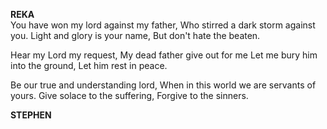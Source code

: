 **REKA**  
You have won my lord against my father,
Who stirred a dark storm against you.
Light and glory is your name,
But don't hate the beaten.

Hear my Lord my request,
My dead father give out for me 
Let me bury him into the ground,
Let him rest in peace.

Be our true and understanding lord,
When in this world we are servants of yours.
Give solace to the suffering,
Forgive to the sinners.

**STEPHEN**  
